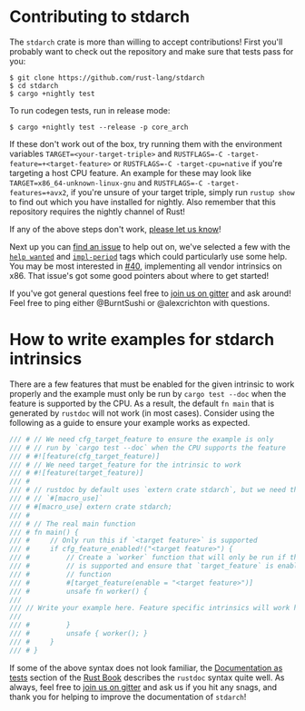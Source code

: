 # Contributing to stdarch

The `stdarch` crate is more than willing to accept contributions! First you'll
probably want to check out the repository and make sure that tests pass for you:

```
$ git clone https://github.com/rust-lang/stdarch
$ cd stdarch
$ cargo +nightly test
```

To run codegen tests, run in release mode:

```
$ cargo +nightly test --release -p core_arch
```

If these don't work out of the box, try running
them with the environment variables `TARGET=<your-target-triple>`
and `RUSTFLAGS=-C -target-feature=+<target-feature>` or `RUSTFLAGS=-C -target-cpu=native`
if you're targeting a host CPU feature. An example for these may look like `TARGET=x86_64-unknown-linux-gnu`
and `RUSTFLAGS=-C -target-features=+avx2`, if you're unsure of your target triple, simply run `rustup show`
to find out which you have installed for nightly.
Also remember that this repository requires the nightly channel of Rust!

If any of the above steps don't work, [please let us know][new]!

Next up you can [find an issue][issues] to help out on, we've selected a few
with the [`help wanted`][help] and [`impl-period`][impl] tags which could
particularly use some help. You may be most interested in [#40][vendor],
implementing all vendor intrinsics on x86. That issue's got some good pointers
about where to get started!

If you've got general questions feel free to [join us on gitter][gitter] and ask
around! Feel free to ping either @BurntSushi or @alexcrichton with questions.

[gitter]: https://gitter.im/rust-impl-period/WG-libs-simd

# How to write examples for stdarch intrinsics

There are a few features that must be enabled for the given intrinsic to work
properly and the example must only be run by `cargo test --doc` when the feature
is supported by the CPU. As a result, the default `fn main` that is generated by
`rustdoc` will not work (in most cases). Consider using the following as a guide
to ensure your example works as expected.

```rust
/// # // We need cfg_target_feature to ensure the example is only
/// # // run by `cargo test --doc` when the CPU supports the feature
/// # #![feature(cfg_target_feature)]
/// # // We need target_feature for the intrinsic to work
/// # #![feature(target_feature)]
/// #
/// # // rustdoc by default uses `extern crate stdarch`, but we need the
/// # // `#[macro_use]`
/// # #[macro_use] extern crate stdarch;
/// #
/// # // The real main function
/// # fn main() {
/// #     // Only run this if `<target feature>` is supported
/// #     if cfg_feature_enabled!("<target feature>") {
/// #         // Create a `worker` function that will only be run if the target feature
/// #         // is supported and ensure that `target_feature` is enabled for your worker
/// #         // function
/// #         #[target_feature(enable = "<target feature>")]
/// #         unsafe fn worker() {
///
/// // Write your example here. Feature specific intrinsics will work here! Go wild!
///
/// #         }
/// #         unsafe { worker(); }
/// #     }
/// # }
```

If some of the above syntax does not look familiar, the [Documentation as tests] section
of the [Rust Book] describes the `rustdoc` syntax quite well. As always, feel free
to [join us on gitter][gitter] and ask us if you hit any snags, and thank you for helping
to improve the documentation of `stdarch`!

[new]: https://github.com/rust-lang/stdarch/issues/new
[issues]: https://github.com/rust-lang/stdarch/issues
[help]: https://github.com/rust-lang/stdarch/issues?q=is%3Aissue+is%3Aopen+label%3A%22help+wanted%22
[impl]: https://github.com/rust-lang/stdarch/issues?q=is%3Aissue+is%3Aopen+label%3Aimpl-period
[vendor]: https://github.com/rust-lang/stdarch/issues/40
[Documentation as tests]: https://doc.rust-lang.org/book/first-edition/documentation.html#documentation-as-tests
[Rust Book]: https://doc.rust-lang.org/book/first-edition
